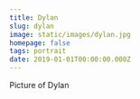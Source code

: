 ```yaml
---
title: Dylan
slug: dylan
image: static/images/dylan.jpg
homepage: false
tags: portrait
date: 2019-01-01T00:00:00.000Z
---
```

Picture of Dylan
